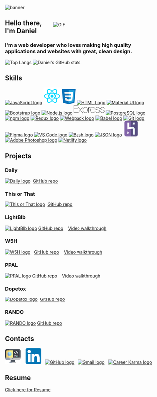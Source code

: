 ![banner](https://user-images.githubusercontent.com/72715781/109117441-dd31e880-76f6-11eb-9022-d462d1d5bf95.png)

<a href="https://dribbble.com/" target="_blank" rel="noreferrer"><img align="right" src="https://i.pinimg.com/originals/5c/8f/08/5c8f08b5fe55e12baae6fc54e46c343a.gif" width="350" style= "margin-top:24px;" alt="GIF"></a>

## Hello there, I'm Daniel 

### I'm a web developer who loves making high quality applications and websites with great, clean design. 

![Top Langs](https://github-readme-stats.vercel.app/api/top-langs/?username=daniel-sungwon-lee&layout=compact) ![Daniel's GitHub stats](https://github-readme-stats.vercel.app/api?username=daniel-sungwon-lee&hide=stars,contribs&show_icons=true&theme=graywhite)

## Skills
<a href="https://developer.mozilla.org/en-US/docs/Web/JavaScript" target="_blank"><img src="https://upload.wikimedia.org/wikipedia/commons/9/99/Unofficial_JavaScript_logo_2.svg" width="50" alt="JavaScript logo"></a>
<a href="https://reactjs.org/" target="_blank"><img src="/some-icons/react-icon.svg" width="55" alt="React logo"></a>
<a href="https://developer.mozilla.org/en-US/docs/Web/CSS" target="_blank"><img src="/some-icons/css3.svg" width="44" alt="CSS logo"></a>
<a href="https://developer.mozilla.org/en-US/docs/Web/HTML" target="_blank"><img src="https://upload.wikimedia.org/wikipedia/commons/3/38/HTML5_Badge.svg" width="50" alt="HTML Logo"></a>
<a href="https://material-ui.com/" target="_blank"><img src="https://material-ui.com/static/logo_raw.svg" width="61" alt="Material UI logo"></a>
<a href="https://getbootstrap.com/" target="_blank"><img src="https://upload.wikimedia.org/wikipedia/commons/b/b2/Bootstrap_logo.svg" width="50" alt="Bootstrap logo"></a>
<a href="https://nodejs.org/en/" target="_blank"><img src="https://upload.wikimedia.org/wikipedia/commons/d/d9/Node.js_logo.svg" width="70" alt="Node.js logo"></a>
<a href="https://expressjs.com/" target="_blank"><img src="/some-icons/express.svg" width="100" alt="Express logo"></a>
<a href="https://www.postgresql.org/" target="_blank"><img src="https://upload.wikimedia.org/wikipedia/commons/2/29/Postgresql_elephant.svg" width="50" alt="PostgreSQL logo"></a>
<a href="https://docs.npmjs.com/" target="_blank"><img src="https://upload.wikimedia.org/wikipedia/commons/d/db/Npm-logo.svg" width="80" alt="npm logo"></a>
<a href="https://redux.js.org/" target="_blank"><img src="https://d33wubrfki0l68.cloudfront.net/0834d0215db51e91525a25acf97433051f280f2f/c30f5/img/redux.svg" width="60" alt="Redux logo"></a>
<a href="https://webpack.js.org/" target="_blank"><img src="https://webpack.js.org/icon-square-small.85ba630cf0c5f29ae3e3.svg" width="60" alt="Webpack logo"></a>
<a href="https://babeljs.io/" target="_blank"><img src="https://upload.wikimedia.org/wikipedia/commons/0/02/Babel_Logo.svg" width="100" alt="Babel logo"></a>
<a href="https://git-scm.com/" target="_blank"><img src="https://upload.wikimedia.org/wikipedia/commons/3/3f/Git_icon.svg" width="50" alt="Git logo"></a>
<a href="https://www.figma.com/" target="_blank"><img src="https://upload.wikimedia.org/wikipedia/commons/3/33/Figma-logo.svg" width="35" alt="Figma logo"></a>
<a href="https://code.visualstudio.com/" target="_blank"><img src="https://upload.wikimedia.org/wikipedia/commons/9/9a/Visual_Studio_Code_1.35_icon.svg" width="50" alt="VS Code logo"></a>
<a href="https://www.gnu.org/software/bash/" target="_blank"><img src="https://upload.wikimedia.org/wikipedia/commons/4/4b/Bash_Logo_Colored.svg" width="50" alt="Bash logo"></a>
<a href="https://www.json.org/json-en.html" target="_blank"><img src="https://upload.wikimedia.org/wikipedia/commons/c/c9/JSON_vector_logo.svg" width="50" alt="JSON logo"></a>
<a href="https://www.heroku.com/" target="_blank"><img src="/some-icons/heroku.svg" width="50" alt="Heroku logo"></a>
<a href="https://www.photoshop.com/en" target="_blank"><img src="https://upload.wikimedia.org/wikipedia/commons/a/af/Adobe_Photoshop_CC_icon.svg" width="50" alt="Adobe Photoshop logo"></a> 
<a href="https://www.netlify.com/" target="_blank"><img src="https://www.netlify.com/img/press/logos/logomark.svg" width="50" alt="Netlify logo"></a>

## Projects
  ### Daily
<a href="https://dailyyy.herokuapp.com/" target="_blank"><img src="https://user-images.githubusercontent.com/72715781/116969827-c914e500-ac6b-11eb-987b-dd49c510e7db.png" width="100" alt="Daily logo"></a> &nbsp;[GitHub repo](https://github.com/daniel-sungwon-lee/daily)
  ### This or That
<a href="https://thisorthattt.netlify.app/" target="_blank"><img src="https://user-images.githubusercontent.com/72715781/123024225-921aa000-d38d-11eb-89e1-0efe194d067e.png" width="100" alt="This or That logo"></a> &nbsp;[GitHub repo](https://github.com/daniel-sungwon-lee/thisorthat)
  ### LightBlb
<a href="https://lightblbb.herokuapp.com/" target="_blank"><img src="https://user-images.githubusercontent.com/72715781/111272029-49fe1b80-85ef-11eb-8977-a5b654963b63.png" width="100" alt="LightBlb logo"></a> [GitHub repo](https://github.com/daniel-sungwon-lee/LightBlb)&nbsp;&nbsp;&nbsp; [Video walkthrough](https://youtu.be/Gv7qISqOR9Q)
  ### W5H
<a href="https://w5h.herokuapp.com/" target="_blank"><img src="https://user-images.githubusercontent.com/72715781/109741772-9757a300-7b82-11eb-9aa3-830da62281fd.png" width="100" alt="W5H logo"></a>&nbsp;&nbsp; [GitHub repo](https://github.com/daniel-sungwon-lee/w5h)&nbsp;&nbsp;&nbsp; [Video walkthrough](https://youtu.be/dqO3EpFPPvc)
  ### PPAL
<a href="https://ppalll.herokuapp.com/" target="_blank"><img src="https://user-images.githubusercontent.com/72715781/108291189-ab44e300-7146-11eb-8baa-d61e9d01b015.png" width="100" alt="PPAL logo"></a> [GitHub repo](https://github.com/daniel-sungwon-lee/PPAL)&nbsp;&nbsp;&nbsp; [Video walkthrough](https://youtu.be/nHrbjpGZWAQ)
  ### Dopetox
<a href="https://dopetox.herokuapp.com/" target="_blank"><img src="https://user-images.githubusercontent.com/72715781/113223304-b7d85300-923d-11eb-9fce-42db501edf63.png" width="100" alt="Dopetox logo"></a> &nbsp;[GitHub repo](https://github.com/daniel-sungwon-lee/Dopetox)
  ### RANDO
<a href="https://daniel-sungwon-lee.github.io/ajax-project/" target="_blank"><img src="https://user-images.githubusercontent.com/72715781/108329985-32fc1300-7182-11eb-8063-2d7ce3246414.png" width="100" alt="RANDO logo"></a> [GitHub repo](https://github.com/daniel-sungwon-lee/ajax-project)

## Contacts
<a href="https://danielsungwonlee.netlify.app/" target="_blank"><img src="some-icons/coding.svg" width="50" alt="Portfolio logo"></a>&nbsp;&nbsp;&nbsp;
<a href="https://www.linkedin.com/in/daniel-sungwon-lee/" target="_blank"><img src="/some-icons/linkedin.svg" width="50" alt="LinkedIn logo"></a>&nbsp;&nbsp;
<a href="https://github.com/daniel-sungwon-lee" target="_blank"><img src="https://github.githubassets.com/pinned-octocat.svg" width="50" alt="GitHub logo"></a>&nbsp;&nbsp;
<a href="mailto:danlee333@gmail.com"><img src="https://upload.wikimedia.org/wikipedia/commons/7/7e/Gmail_icon_%282020%29.svg" width="60" alt="Gmail logo"></a>&nbsp;&nbsp;
<a href="https://careerkarma.com/profile/cklfoslqxil7e0891ev469cc7/" target="_blank"><img src="https://res.cloudinary.com/practicaldev/image/fetch/s--O4Kb16Gw--/c_fill,f_auto,fl_progressive,h_320,q_auto,w_320/https://dev-to-uploads.s3.amazonaws.com/uploads/organization/profile_image/1763/371a1598-527f-4ff8-b032-c1db73c8ab76.png" width="45" alt="Career Karma logo"></a>

## Resume
[Click here for Resume](https://drive.google.com/file/d/15bjYYhUDaMKPosp0bxhC_7zjuXK-sVNP/view?usp=sharing)
